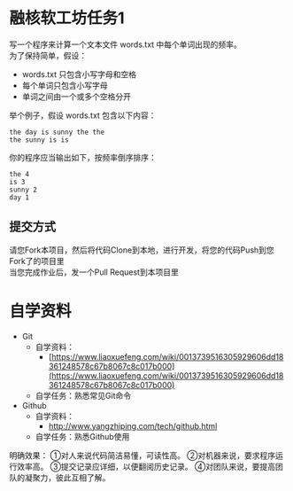 # 融核软工坊任务1

写一个程序来计算一个文本文件 words.txt 中每个单词出现的频率。  
为了保持简单，假设：

* words.txt 只包含小写字母和空格
* 每个单词只包含小写字母
* 单词之间由一个或多个空格分开

举个例子，假设 words.txt 包含以下内容：

```
the day is sunny the the
the sunny is is
```

你的程序应当输出如下，按频率倒序排序：

```
the 4
is 3
sunny 2
day 1
```

## 提交方式

请您Fork本项目，然后将代码Clone到本地，进行开发，将您的代码Push到您Fork了的项目里  
当您完成作业后，发一个Pull Request到本项目里

# 自学资料

- Git
  - 自学资料：
    - [https://www.liaoxuefeng.com/wiki/0013739516305929606dd18361248578c67b8067c8c017b000](https://www.liaoxuefeng.com/wiki/0013739516305929606dd18361248578c67b8067c8c017b000)
  - 自学任务：熟悉常见Git命令
- Github
  - 自学资料：
    - http://www.yangzhiping.com/tech/github.html
  - 自学任务：熟悉Github使用


明确效果：
①对人来说代码简洁易懂，可读性高。
②对机器来说，要求程序运行效率高。
③提交记录应详细，以便翻阅历史记录。
④对团队来说，要提高团队的凝聚力，彼此互相了解。

